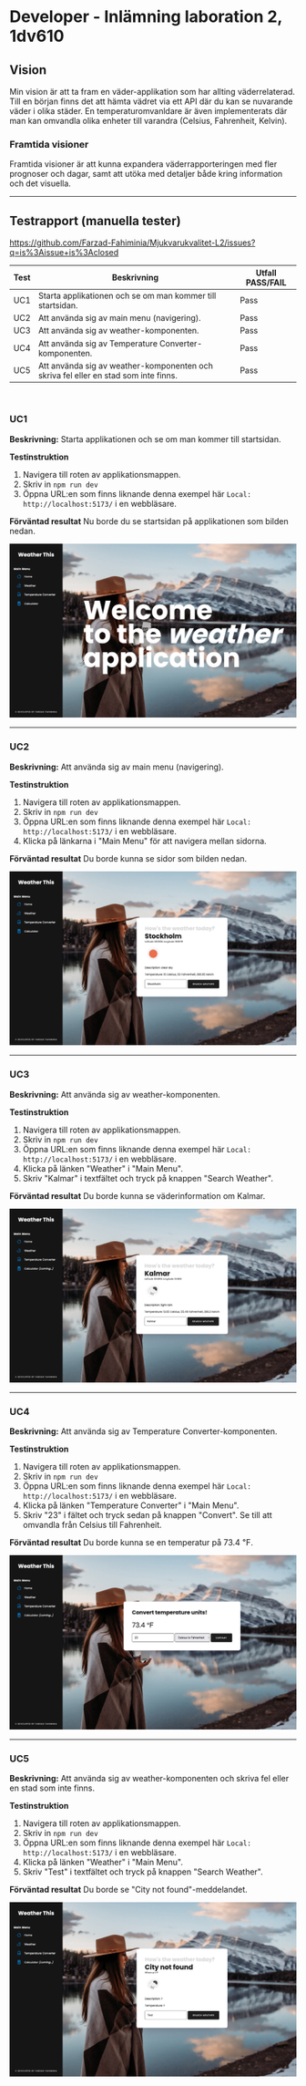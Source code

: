 # Developer - Inlämning laboration 2, 1dv610

## Vision
Min vision är att ta fram en väder-applikation som har allting väderrelaterad. Till en början finns det att hämta vädret via ett API där du kan se nuvarande väder i olika städer. En temperaturomvanldare är även implementerats där man kan omvandla olika enheter till varandra (Celsius, Fahrenheit, Kelvin).

### Framtida visioner
Framtida visioner är att kunna expandera väderrapporteringen med fler prognoser och dagar, samt att utöka med detaljer både kring information och det visuella.

<hr>

## Testrapport (manuella tester)

https://github.com/Farzad-Fahiminia/Mjukvarukvalitet-L2/issues?q=is%3Aissue+is%3Aclosed

| Test | Beskrivning               | Utfall PASS/FAIL |
|------|---------------------------|------------------|
| UC1 | Starta applikationen och se om man kommer till startsidan. |  Pass  |
| UC2 | Att använda sig av main menu (navigering).                 |  Pass  |
| UC3 | Att använda sig av weather-komponenten.                    |  Pass  |
| UC4 | Att använda sig av Temperature Converter-komponenten.      |  Pass  |
| UC5 | Att använda sig av weather-komponenten och skriva fel eller en stad som inte finns. |  Pass  |

<br>

### UC1
<b>Beskrivning:</b> Starta applikationen och se om man kommer till startsidan.

<b>Testinstruktion</b>
1. Navigera till roten av applikationsmappen.
2. Skriv in `npm run dev`
3. Öppna URL:en som finns liknande denna exempel här `Local:   http://localhost:5173/` i en webbläsare.

<b>Förväntad resultat</b>
Nu borde du se startsidan på applikationen som bilden nedan.

![Screenshot of front page](img/the_weather_app-front.png)

<hr>

### UC2
<b>Beskrivning:</b> Att använda sig av main menu (navigering).

<b>Testinstruktion</b>
1. Navigera till roten av applikationsmappen.
2. Skriv in `npm run dev`
3. Öppna URL:en som finns liknande denna exempel här `Local:   http://localhost:5173/` i en webbläsare.
4. Klicka på länkarna i "Main Menu" för att navigera mellan sidorna.

<b>Förväntad resultat</b>
Du borde kunna se sidor som bilden nedan.

![Screenshot of front page](img/the_weather_app-weather.png)

<hr>

### UC3
<b>Beskrivning:</b> Att använda sig av weather-komponenten.

<b>Testinstruktion</b>
1. Navigera till roten av applikationsmappen.
2. Skriv in `npm run dev`
3. Öppna URL:en som finns liknande denna exempel här `Local:   http://localhost:5173/` i en webbläsare.
4. Klicka på länken "Weather" i "Main Menu".
5. Skriv "Kalmar" i textfältet och tryck på knappen "Search Weather".

<b>Förväntad resultat</b>
Du borde kunna se väderinformation om Kalmar.

![Screenshot of front page](img/the_weather_app-weather-kalmar.png)

<hr>

### UC4
<b>Beskrivning:</b> Att använda sig av Temperature Converter-komponenten.

<b>Testinstruktion</b>
1. Navigera till roten av applikationsmappen.
2. Skriv in `npm run dev`
3. Öppna URL:en som finns liknande denna exempel här `Local:   http://localhost:5173/` i en webbläsare.
4. Klicka på länken "Temperature Converter" i "Main Menu".
5. Skriv "23" i fältet och tryck sedan på knappen "Convert". Se till att omvandla från Celsius till Fahrenheit.

<b>Förväntad resultat</b>
Du borde kunna se en temperatur på 73.4 ℉.

![Screenshot of front page](img/the_weather_app-converter.png)

<hr>

### UC5
<b>Beskrivning:</b> Att använda sig av weather-komponenten och skriva fel eller en stad som inte finns.

<b>Testinstruktion</b>
1. Navigera till roten av applikationsmappen.
2. Skriv in `npm run dev`
3. Öppna URL:en som finns liknande denna exempel här `Local:   http://localhost:5173/` i en webbläsare.
4. Klicka på länken "Weather" i "Main Menu".
5. Skriv "Test" i textfältet och tryck på knappen "Search Weather".

<b>Förväntad resultat</b>
Du borde se "City not found"-meddelandet.

![Screenshot of front page](img/the_weather_app-weather-test.png)